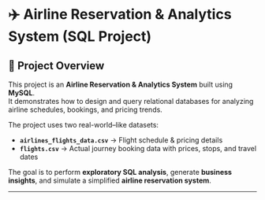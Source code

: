 # ✈️ Airline Reservation & Analytics System (SQL Project)

## 📌 Project Overview
This project is an **Airline Reservation & Analytics System** built using **MySQL**.  
It demonstrates how to design and query relational databases for analyzing airline schedules, bookings, and pricing trends.  

The project uses two real-world–like datasets:  
- **`airlines_flights_data.csv`** → Flight schedule & pricing details  
- **`flights.csv`** → Actual journey booking data with prices, stops, and travel dates  

The goal is to perform **exploratory SQL analysis**, generate **business insights**, and simulate a simplified **airline reservation system**.

---
